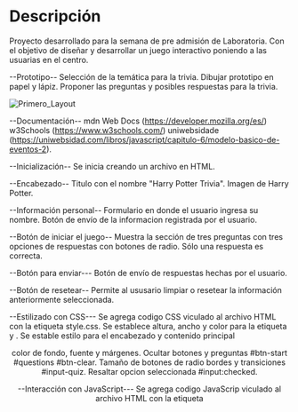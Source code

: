 # Descripción

Proyecto desarrollado para la semana de pre admisión de Laboratoria. 
Con el objetivo de diseñar y desarrollar un juego interactivo poniendo a las usuarias en el centro.

--Prototipo--
Selección de la temática para la trivia.
Dibujar prototipo en papel y lápiz.
Proponer las preguntas y posibles respuestas para la trivia.


![Primero_Layout](https://imgtr.ee/images/2023/05/17/vfztV.jpg)

--Documentación--
mdn Web Docs (https://developer.mozilla.org/es/)
w3Schools (https://www.w3schools.com/)
uniwebsidade (https://uniwebsidad.com/libros/javascript/capitulo-6/modelo-basico-de-eventos-2).


--Inicialización--
Se inicia creando un archivo en HTML.


--Encabezado--
Titulo  con el nombre "Harry Potter Trivia".
Imagen de Harry Potter.


--Información personal--
Formulario en donde el usuario ingresa su nombre.
Botón de envío de la informacion registrada por el usuario.


--Botón de iniciar el juego--
Muestra la sección de tres preguntas con tres opciones de respuestas con botones de radio.
Sólo una respuesta es correcta.


--Botón para enviar---
Botón de envío de respuestas hechas por el usuario.


--Botón de resetear--
Permite al ususario limpiar o resetear la información anteriormente seleccionada.


--Estilizado con CSS---
Se agrega codigo CSS viculado al archivo HTML con la etiqueta style.css.
Se establece altura, ancho y color para la etiqueta <html> y <body>.
Se estable estilo para el encabezado y contenido principal <header> <main> color de fondo, fuente y márgenes.
Ocultar botones y preguntas #btn-start #questions #btn-clear.
Tamaño de botones de radio bordes y transiciones #input-quiz. 
Resaltar opcion seleccionada #input:checked.


--Interacción con JavaScript---
Se agrega codigo JavaScrip viculado al archivo HTML con la etiqueta <script>.
El usuario debe ingresar su nombre para poder empezar la trivia. Luego de escribir su nombre y hacer click en el OK, el boton "Empezar" se activa.
Al hacer click en el boton "Empezar", el usuario podra ver la sección de preguntas.
Despues de contestar las preguntas, el usuario debe hacer click en el boton "Enviar" para ver sus resultados.
Un mensaje mostrará cuántas preguntas el usuario respondió correctamente de todas las preguntas de la trivia.
Luego de mostrar el resultado, el botón "Intentar otra vez" se activa para que el usuario intente otra vez.

--Desarrolladoras del Proyecto---
Leicy Mendez
Andressa Rodrigues
